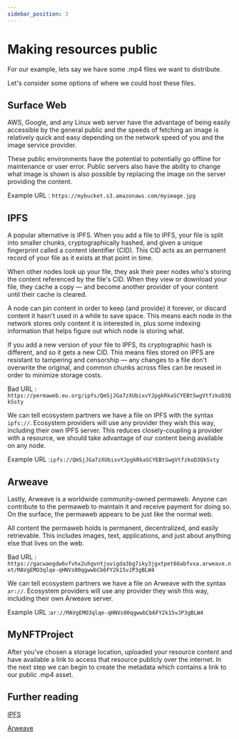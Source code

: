 ```yaml
---
sidebar_position: 3
---
```


# Making resources public

For our example, lets say we have some .mp4 files we want to distribute.

Let's consider some options of where we could host these files.

## Surface Web

AWS, Google, and any Linux web server have the advantage of being easily accessible by the general public and the speeds of fetching an image is relatively quick and easy depending on the network speed of you and the image service provider.

These public environments have the potential to potentially go offline for maintenance or user error. Public servers also have the ability to change what image is shown is also possible by replacing the image on the server providing the content.

Example URL : ```https://mybucket.s3.amazonaws.com/myimage.jpg```

## IPFS

A popular alternative is IPFS. When you add a file to IPFS, your file is split into smaller chunks, cryptographically hashed, and given a unique fingerprint called a content identifier (CID). This CID acts as an permanent record of your file as it exists at that point in time.

When other nodes look up your file, they ask their peer nodes who's storing the content referenced by the file's CID. When they view or download your file, they cache a copy — and become another provider of your content until their cache is cleared.

A node can pin content in order to keep (and provide) it forever, or discard content it hasn't used in a while to save space. This means each node in the network stores only content it is interested in, plus some indexing information that helps figure out which node is storing what.

If you add a new version of your file to IPFS, its cryptographic hash is different, and so it gets a new CID. This means files stored on IPFS are resistant to tampering and censorship — any changes to a file don't overwrite the original, and common chunks across files can be reused in order to minimize storage costs.

Bad URL : ```https://permaweb.eu.org/ipfs/QmSjJGa7zXUbixvYJpgkRkaSCYEBtSwgVtfzkoD3QkSsty```

We can tell ecosystem partners we have a file on IPFS with the syntax ```ipfs://```. Ecosystem providers will use any provider they wish this way, including their own IPFS server. This reduces closely-coupling a provider with a resource, we should take advantage of our content being available on any node.

Example URL :```ipfs://QmSjJGa7zXUbixvYJpgkRkaSCYEBtSwgVtfzkoD3QkSsty```

## Arweave

Lastly, Arweave is a worldwide community-owned permaweb. Anyone can contribute to the permaweb to maintain it and receive payment for doing so. On the surface, the permaweb appears to be just like the normal web.

All content the permaweb holds is permanent, decentralized, and easily retrievable. This includes images, text, applications, and just about anything else that lives on the web.

Bad URL : ```https://gacwaegdw6vfvhx2uhgvntjuvigda3bg7iky3jgxtpet66abfvxa.arweave.net/MAVgEMO3qlqe-qHNVs00qgwwbCb6FY2k15vJP3gBLW4```

We can tell ecosystem partners we have a file on Arweave with the syntax ```ar://```. Ecosystem providers will use any provider they wish this way, including their own Arweave server.

Example URL :```ar://MAVgEMO3qlqe-qHNVs00qgwwbCb6FY2k15vJP3gBLW4```

## MyNFTProject

After you've chosen a storage location, uploaded your resource content and have available a link to access that resource publicly over the internet. In the next step we can begin to create the metadata which contains a link to our public .mp4 asset.

## Further reading

[IPFS](https://ipfs.io/)

[Arweave](https://www.arweave.org/)
